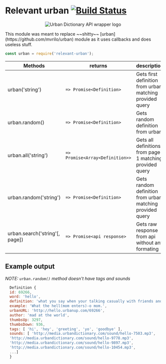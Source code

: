 # Relevant urban [![Build Status](https://travis-ci.org/Shinonome-Laboratory/relevant-urban.svg?branch=master)](https://travis-ci.org/Shinonome-Laboratory/relevant-urban)
<p align="center">
  <img src="https://github.com/Shinonome-Laboratory/relevant-urban/blob/master/ud.png?raw=true" alt="Urban Dictionary API wrapper logo"/>
</p>
This module was meant to replace ~~shitty~~ [urban](https://github.com/mvrilo/urban) module
as it uses callbacks and does useless stuff.

```js
const urban = require('relevant-urban');
```

| Methods                |           returns               |                         description                       |
|------------------------|---------------------------------|-----------------------------------------------------------|
| urban('string')        | `=> Promise<Definition>`        | Gets first definition from urban matching provided query  |
| urban.random()         | `=> Promise<Definition>`        | Gets random definition from urban                         |
| urban.all('string')    | `=> Promise<Array<Definition>>` | Gets all definitions from page 1 matching provided query  |
| urban.random('string') | `=> Promise<Definition>`        | Gets random definition from urban matching provided query |
| urban.search('string'[, page]) | `=> Promise<api response>` | Gets raw response from api without any formating       |

## Example output
*NOTE: `urban.random()` method doesn't have tags and sounds*

```js
  Definition {
  id: 69266,
  word: 'hello',
  definition: 'what you say when your talking casually with friends and your mom walks in the room',
  example: 'What the hell(mom enters)-o mom.',
  urbanURL: 'http://hello.urbanup.com/69266',
  author: 'mad at the world',
  thumbsUp: 3297,
  thumbsDown: 936,
  tags: [ 'hi', 'hey', 'greeting', 'yo', 'goodbye' ],
  sounds: [ 'http://media.urbandictionary.com/sound/hello-7503.mp3',
  'http://media.urbandictionary.com/sound/hello-9778.mp3',
  'http://media.urbandictionary.com/sound/hello-9897.mp3',
  'http://media.urbandictionary.com/sound/hello-10454.mp3',
  ...]
  }
```